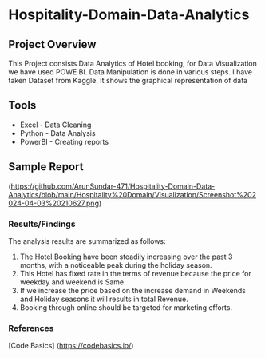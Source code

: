 # Hospitality-Domain-Data-Analytics

## Project Overview
This Project consists Data Analytics of Hotel booking, for Data Visualization we have used POWE BI. Data Manipulation is done in various steps. I have taken Dataset from Kaggle. It shows the  graphical representation of data


## Tools
- Excel   - Data Cleaning
- Python  - Data Analysis
- PowerBI - Creating reports

## Sample Report
(https://github.com/ArunSundar-471/Hospitality-Domain-Data-Analytics/blob/main/Hospitality%20Domain/Visualization/Screenshot%202024-04-03%20210627.png)


### Results/Findings
The analysis results are summarized as follows:
1. The Hotel Booking have been steadily increasing over the past 3 months, with a noticeable peak during the holiday season.
2. This Hotel has fixed rate in the terms of revenue because the price for weekday and weekend is Same.
3. If we increase the price based on the increase demand in Weekends and Holiday seasons it will results in total Revenue.
4. Booking  through online should be targeted for marketing efforts.
   

 ### References
 [Code Basics] (https://codebasics.io/) 
